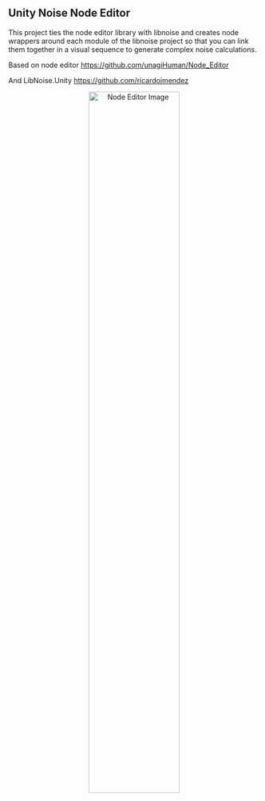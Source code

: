 ## Unity Noise Node Editor

This project ties the node editor library with libnoise and creates node wrappers around each module of the libnoise project so that you can link them together in a visual sequence to generate complex noise calculations.

Based on node editor 
https://github.com/unagiHuman/Node_Editor

And LibNoise.Unity
https://github.com/ricardojmendez

<p align="center">
  <img alt="Node Editor Image" src="https://i.imgur.com/38bIxAx.png" width="60%"/>
</p>
